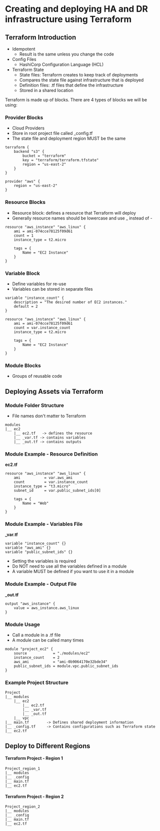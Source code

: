 # Creating and deploying HA and DR infrastructure using Terraform

## Terraform Introduction

* Idempotent
    * Result is the same unless you change the code
* Config Files
    * HashiCorp Configuration Language (HCL)
* Terraform State
    * State files: Terraform creates to keep track of deployments
    * Compares the state file against infrastructure that is deployed
    * Definition files: .tf files that define the infrastructure
    * Stored in a shared location

Terraform is made up of blocks. There are 4 types of blocks we will be using:

### Provider Blocks

* Cloud Providers
* Store in root project file called _config.tf
* The state file and deployment region MUST be the same

```
terraform {
    backend "s3" {
        bucket = "terraform"
        key = "terraform/terraform.tfstate"
        region = "us-east-2"
    }
}

provider "aws" {
    region = "us-east-2"
}
```

### Resource Blocks

* Resource block: defines a resource that Terraform will deploy
* Generally resource names should be lowercase and use _ instead of -

```
resource "aws_instance" "aws_linux" {
    ami = ami-074cce78125f09d61
    count = 1
    instance_type = t2.micro

    tags = {
        Name = "EC2 Instance"
    }
}
```

### Variable Block

* Define variables for re-use
* Variables can be stored in separate files

```
variable "instance_count" {
    description = "The desired number of EC2 instances."
    default = 2
}

resource "aws_instance" "aws_linux" {
    ami = ami-074cce78125f09d61
    count = var.instance_count
    instance_type = t2.micro

    tags = {
        Name = "EC2 Instance"
    }
}
```

### Module Blocks

* Groups of reusable code

## Deploying Assets via Terraform

### Module Folder Structure

* File names don't matter to Terraform

```
modules
|__ ec2
    |__ ec2.tf   -> defines the resource
    |__ _var.tf -> contains variables
    |__ _out.tf -> contains outputs
```

### Module Example - Resource Definition

**ec2.tf**

```
resource "aws_instance" "aws_linux" {
    ami           = var.aws_ami
    count         = var.instance_count
    instance_type = "t3.micro"
    subnet_id     = var.public_subnet_ids[0]

    tags = {
        Name = "Web"
    }
}
```

### Module Example - Variables File

**_var.tf**

```
variable "instance_count" {}
variable "aws_ami" {}
variable "public_subnet_ids" {}
```

* Setting the variables is required
* Do NOT need to use all the variables defined in a module
* A variable MUST be defined if you want to use it in a module

### Module Example - Output File

**_out.tf**

```
output "aws_instance" {
    value = aws_instance.aws_linux
}
```

### Module Usage

* Call a module in a .tf file
* A module can be called many times

```
module "project_ec2" {
    source            = "./modules/ec2"
    instance_count    = 2
    aws_ami           = "ami-0b9064170e32bde34"
    public_subnet_ids = module.vpc.public_subnet_ids
}
```

### Example Project Structure

```
Project
|__ modules
    |__ ec2
        |__ ec2.tf
        |__ _var.tf
        |__ _out.tf
    |__ vpc
|__ main.tf        -> Defines shared deployment information
|__ _config.tf     -> Contains configurations such as Terraform state
|__ ec2.tf
```

## Deploy to Different Regions

#### Terraform Project - Region 1

```
Project_region_1
|__ modules
|__ _config
|__ main.tf
|__ ec2.tf
```

#### Terraform Project - Region 2

```
Project_region_2
|__ modules
|__ _config
|__ main.tf
|__ ec2.tf
```
